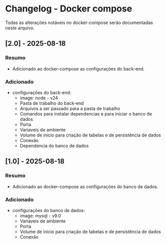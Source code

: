 # Changelog - Docker compose
Todas as alterações notáveis no docker-compose serão documentadas neste arquivo.

## [2.0] - 2025-08-18
### Resumo
- Adicionado ao docker-compose as configurações do back-end.

### Adicionado
- configurações do back-end:
    - image: node - v24
    - Pasta de trabalho do back-end
    - Arquivos a ser passado para a pasta de trabalho
    - Comandos para instalar dependencias e para iniciar o banco de dados
    - Porta
    - Variaveis de ambiente
    - Volume de inicio para criação de tabelas e de persistência de dados
    - Conexão
    - Dependencia do banco de dados

## [1.0] - 2025-08-18
### Resumo
- Adicionado ao docker-compose as configurações do banco de dados.

### Adicionado
- configurações do banco de dados:
    - image: mysql - v9.0
    - Variaveis de ambiente
    - Porta
    - Volume de inicio para criação de tabelas e de persistência de dados
    - Conexão